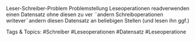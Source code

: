 Leser-Schreiber-Problem
Problemstellung
Leseoperationen readverwenden einen Datensatz ohne diesen zu ver ¨andern
Schreiboperationen writever¨andern diesen Datensatz an beliebigen Stellen
(und lesen ihn ggf.)

   Tags & Topics:
   #Schreiber
   #Leseoperationen
   #Datensatz
   #Leseoperatione
